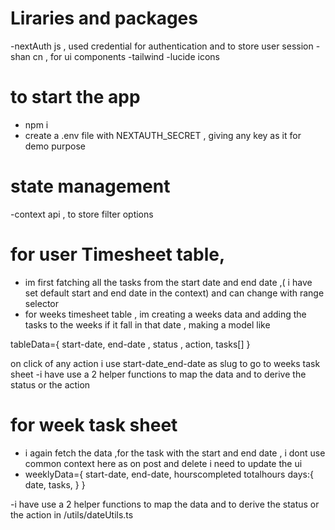 # Liraries and packages
-nextAuth js ,  used credential for authentication and to store user session 
-shan cn , for ui components
-tailwind
-lucide icons 


# to start the app  
- npm i 
- create a .env file with NEXTAUTH_SECRET , giving any key as it for demo purpose

# state management 
-context api , to store filter options


# for user Timesheet table,
- im first fatching all the tasks from the start date and end date ,( i have set default start and end date in the context) and can change with range selector
- for weeks timesheet table , im creating a weeks data and adding the tasks to the weeks if it fall in that date , making a model like

tableData={
    start-date,
    end-date ,
    status ,
    action,
    tasks[] 
}

on click of any action i use start-date_end-date as slug to go to weeks task sheet
-i have use a 2 helper functions to map the data and to derive the status or the action

# for week task sheet 
- i again fetch the data ,for the task with the start and end date , i dont use common context here as on post and delete i need to update the ui
- weeklyData={
    start-date,
    end-date,
    hourscompleted
    totalhours
    days:{
        date,
        tasks, 
    }
}


-i have use a 2 helper functions to map the data and to derive the status or the action in  /utils/dateUtils.ts
